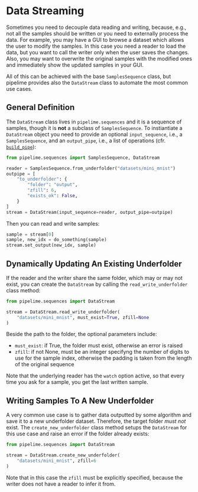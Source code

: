 # Data Streaming

Sometimes you need to decouple data reading and writing, because, e.g., not all the samples should be written or you need to externally process the data.
For example, you may have a GUI to browse a dataset which allows the user to modify the samples.
In this case you need a reader to load the data, but you want to call the writer only when the user saves the changes.
Also, you may want to overwrite the original samples with the modified ones and immediately show the updated samples in your GUI.

All of this can be achieved with the base `SamplesSequence` class, but pipelime provides also the `DataStream` class to automate the most common use cases.

## General Definition

The `DataStream` class lives in `pipelime.sequences` and it is a sequence of samples, though it is **not** a subclass of `SamplesSequence`.
To instiantiate a `DataStream` object you need to provide an optional `input_sequence`, i.e., a `SamplesSequence`, and an `output_pipe`, i.e., a list of operations (cfr. [`build_pipe`](../get_started/operations.md#deserialization)):

```python
from pipelime.sequences import SamplesSequence, DataStream

reader = SamplesSequence.from_underfolder("datasets/mini_mnist")
outpipe = [
    "to_underfolder": {
        "folder": "output",
        "zfill": 6,
        "exists_ok": False,
    }
]
stream = DataStream(input_sequence=reader, output_pipe=outpipe)
```

Then you can read and write samples:

```python
sample = stream[0]
sample, new_idx = do_something(sample)
stream.set_output(new_idx, sample)
```

## Dynamically Updating An Existing Underfolder

If the reader and the writer share the same folder, which may or may not exist, you can create the `DataStream` by calling the `read_write_underfolder` class method:

```python
from pipelime.sequences import DataStream

stream = DataStream.read_write_underfolder(
    "datasets/mini_mnist", must_exist=True, zfill=None
)
```

Beside the path to the folder, the optional parameters include:
- `must_exist`: if True, the folder must exist, otherwise an error is raised
- `zfill`: if not None, must be an integer specifyng the number of digits to use for the sample index, otherwise the padding is taken from the length of the original sequence

Note that the underlying reader has the `watch` option active, so that every time you ask for a sample, you get the last written sample.

## Writing Samples To A New Underfolder

A very common use case is to gather data outputted by some algorithm and save it to a new underfolder dataset. Therefore, the target folder *must not* exist.
The `create_new_underfolder` class method setups the `DataStream` for this use case and raise an error if the folder already exists:

```python
from pipelime.sequences import DataStream

stream = DataStream.create_new_underfolder(
    "datasets/mini_mnist", zfill=6
)
```

Note that in this case the `zfill` must be explicitly specified, because the writer does not have a reader to infer it from.
